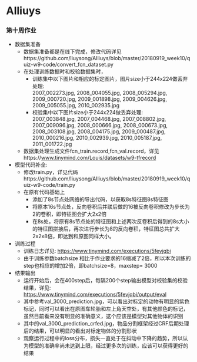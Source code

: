 # AIliuys
### 第十周作业

- 数据集准备
  - 数据集准备都是在线下完成，修改代码详见https://github.com/liuysong/AIliuys/blob/master/20180919_week10/quiz-w9-code/convert_fcn_dataset.py
  - 在处理训练数据时和校验数据集时，
    - 训练集中以下图片和相应的标定图片，图片size小于244x224做丢弃处理:    
      2007_002273.jpg, 2008_004055.jpg, 2008_005294.jpg, 2009_000720.jpg, 2009_001898.jpg, 2009_004626.jpg, 2009_005055.jpg, 2010_002935.jpg
    - 校验集中以下图片size小于244x224做丢弃处理:    
      2007_003848.jpg, 2007_004468.jpg, 2007_008802.jpg, 2007_009096.jpg, 2008_000666.jpg, 2008_000673.jpg, 2008_003108.jpg, 2008_004175.jpg, 2009_000487.jpg, 2010_000216.jpg, 2010_002939.jpg, 2010_005187.jpg, 2011_001722.jpg
  - 数据集处理生成文件fcn_train.record,fcn_val.record，详见https://www.tinymind.com/Louis/datasets/w9-tfrecord
- 模型代码补全:
  - 修改train.py，详见代码https://github.com/liuysong/AIliuys/blob/master/20180919_week10/quiz-w9-code/train.py
  - 在原有代码基础上
    - 添加了8s节点处网络的导出代码，以获取8s特征图8s特征图
    - 将原本16s节点处，反向卷积后并联后做的16被反向卷积修改为步长为2的卷积，即特征图会扩大2x2倍
    - 在8s处，将原有8s节点处的特征图和上述两次反卷积后得到的8s大小的特征图拼接后，再次进行步长为8的反向卷积，特征图总共扩大2x2x8倍，即达到和原图同样大小。
- 训练过程
  - 训练日志详见: https://www.tinymind.com/executions/5fevjqbi
  - 由于训练参数batchsize 相比于作业要求的16缩减了2倍，所以本次训练的step也相应的增加2倍，即batchsize=8，maxstep= 3000
- 结果输出
  - 运行开始后，会在400step后，每隔200个step输出模型对校验集的校验结果，详见: https://www.tinymind.com/executions/5fevjqbi/output/eval
  - 其中参考val_3000_prediction.jpg，可以看出对标定的动物有明显的紫色标记，同时可以看出在原图车轮胎和左上角天空处，有其他颜色的标记，虽然目前看来没有明显的准确意义，这个应该是模型对其他物体的识别
  - 其中的val_3000_prediction_crfed.jpg，物品分割框架经过CRF后期处理后的结果，可以明显的看出对标定物体的分割形状
  - 观察运行过程中的loss分布，损失一直处于在抖动中下降的趋势，所以认为模型的准确率尚未达到上限，经过更多次的训练，应该可以获得更好的结果
